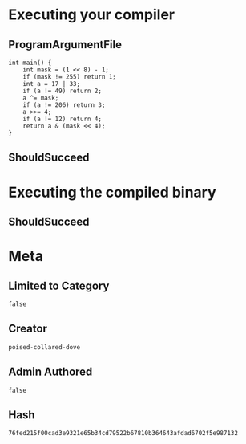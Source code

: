 # Executing your compiler

## ProgramArgumentFile

```
int main() {
    int mask = (1 << 8) - 1;
    if (mask != 255) return 1;
    int a = 17 | 33;
    if (a != 49) return 2;
    a ^= mask;
    if (a != 206) return 3;
    a >>= 4;
    if (a != 12) return 4;
    return a & (mask << 4);
}
```

## ShouldSucceed

# Executing the compiled binary

## ShouldSucceed

# Meta

## Limited to Category

```
false
```

## Creator

```
poised-collared-dove
```

## Admin Authored

```
false
```

## Hash

```
76fed215f00cad3e9321e65b34cd79522b67810b364643afdad6702f5e987132
```

